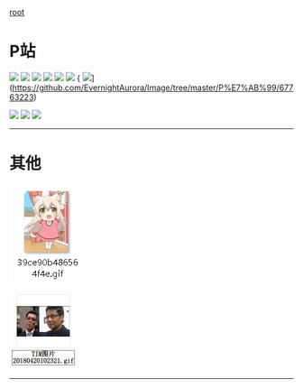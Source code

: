 ﻿[root](https://github.com/EvernightAurora/Image/tree/master/)

# P站

[ 
![](https://raw.githubusercontent.com/EvernightAurora/Image/master/P站/64729991/Les.jpg)](https://github.com/EvernightAurora/Image/tree/master/P%E7%AB%99/64729991) 
[
![](https://raw.githubusercontent.com/EvernightAurora/Image/master/P站/65296146/Les.jpg)](https://github.com/EvernightAurora/Image/tree/master/P%E7%AB%99/65296146) 
[
![](https://raw.githubusercontent.com/EvernightAurora/Image/master/P站/68198008/Les.jpg)](https://github.com/EvernightAurora/Image/tree/master/P%E7%AB%99/68198008) 
[
![](https://raw.githubusercontent.com/EvernightAurora/Image/master/P站/68263033/Les.jpg)](https://github.com/EvernightAurora/Image/tree/master/P%E7%AB%99/68263033) 
[
![](https://raw.githubusercontent.com/EvernightAurora/Image/master/P站/68268075/Les.jpg)](https://github.com/EvernightAurora/Image/tree/master/P%E7%AB%99/68268075) 
[
![](https://raw.githubusercontent.com/EvernightAurora/Image/master/P站/67185794/Les.jpg)](https://github.com/EvernightAurora/Image/tree/master/P%E7%AB%99/67185794) 
{
![](https://raw.githubusercontent.com/EvernightAurora/Image/master/P站/67763223/Les.jpg)](https://github.com/EvernightAurora/Image/tree/master/P%E7%AB%99/67763223) 

[![](https://raw.githubusercontent.com/EvernightAurora/Image/master/P站/66708300/Les.JPG)](https://github.com/EvernightAurora/Image/tree/master/P%E7%AB%99/66708300)
[![](https://raw.githubusercontent.com/EvernightAurora/Image/master/P站/68160873/Les.JPG)](https://github.com/EvernightAurora/Image/tree/master/P%E7%AB%99/68160873)
[![](https://raw.githubusercontent.com/EvernightAurora/Image/master/P站/66413589/Les.JPG)](https://github.com/EvernightAurora/Image/tree/master/P%E7%AB%99/66413589)

---
# 其他
[
![](https://raw.githubusercontent.com/EvernightAurora/Image/master/其他/39ce90b486564f4e/Les.jpg)](https://github.com/EvernightAurora/Image/tree/master/%E5%85%B6%E4%BB%96/39ce90b486564f4e)

[
![](https://raw.githubusercontent.com/EvernightAurora/Image/master/其他/IM-20180420102321/Les.JPG)](https://github.com/EvernightAurora/Image/tree/master/其他/IM-20180420102321)

---
